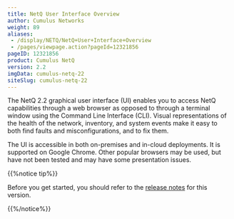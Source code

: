 ```yaml
---
title: NetQ User Interface Overview
author: Cumulus Networks
weight: 89
aliases:
 - /display/NETQ/NetQ+User+Interface+Overview
 - /pages/viewpage.action?pageId=12321856
pageID: 12321856
product: Cumulus NetQ
version: 2.2
imgData: cumulus-netq-22
siteSlug: cumulus-netq-22
---
```

The NetQ 2.2 graphical user interface (UI) enables you to access NetQ capabilities through a web browser as opposed to through a terminal window using the Command Line Interface (CLI). Visual representations of the health of the network, inventory, and system events make it easy to both find faults and misconfigurations, and to fix them.

The UI is accessible in both on-premises and in-cloud deployments. It is supported on Google Chrome. Other popular
browsers may be used, but have not been tested and may have some
presentation issues.

{{%notice tip%}}

Before you get started, you should refer to the [release notes](https://support.cumulusnetworks.com/hc/en-us/articles/360025451374) for this version.

{{%/notice%}}
